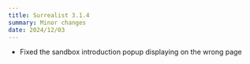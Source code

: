 ```yaml
---
title: Surrealist 3.1.4
summary: Minor changes
date: 2024/12/03
---
```


- Fixed the sandbox introduction popup displaying on the wrong page